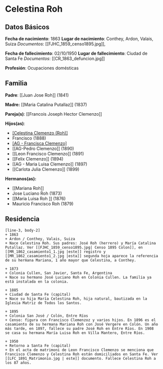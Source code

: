 # Celestina Roh
## Datos Básicos

**Fecha de nacimiento**: 1863
**Lugar de nacimiento**: Conthey, Ardon, Valais, Suiza
*Documentos*: [[FJHC_1859_censo1895.jpg]],

**Fecha de fallecimiento**:  02/10/1950
**Lugar de fallecimiento**: Ciudad de Santa Fe
*Documentos*: [[CR_1863_defuncion.jpg]]

 **Profesión**: Ocupaciones domésticas


## Familia

**Padre**: [[Juan Jose Roh]] (1841) 

**Madre:** [[Maria Catalina Putallaz]] (1837)

**Pareja(s)**: [[Francois Joseph Hector Clemenzo]]


**Hijos(as)**:
- [[Celestina Clemenzo (Roh)]](1887)
- Francisco (1888) 
- [[AG - Francisca Clemenzo]](1889)
- [[AG-Pedro Clemenzo]] (1890)
- [[Leon Francisco Clemenzo]] (1891)
- [[Felix Clemenzo]] (1894)
- [[AG - Maria Luisa Clemenzo]] (1897)
- [[Carlota Julia Clemenzo]] (1899)

 **Hermanos(as):**
 - [[Mariana Roh]]
 - Jose Luciano Roh (1873)
 - [[Maria Luisa Roh ]] (1876)
 - Mauricio Francisco Roh (1879)
 


## Residencia
```timeline
[line-3, body-2]
+ 1863
+ Ardon / Conthey, Valais, Suiza
+ Nace Celestina Roh. Sus padres: José Roh (herrero) y María Catalina Putallaz. Ver [[FJHC_1859_censo1895.jpg| Censo 1895 Colon]], en [[MR_1862_casamiento1_1.jpg |este]] registro y [[MR_1862_casamiento1_2.jpg |esta]] segunda hoja aparece la referencia de su hermana Mariana, 1 año mayor que Celestina, a Conthey.

+ 1873 
+ Colonia Cullen, San Javier, Santa Fe, Argentina
+ Nace su hermano José Luciano Roh en Colonia Cullen. La familia ya está instalada en la colonia.
  
+ 1885
+ Ciudad de Santa Fe (capital)
+ Nace su hija María Celestina Roh, hija natural, bautizada en la Iglesia Matriz de Todos los Santos.
  
+ 1895
+ Colonia San José / Colón, Entre Ríos
+ Censo: figura con Francisco Clemenzoz y varios hijos. En 1896 es el casamiento de su hermana Mariana Roh con José Vergere en Colón. Un año más tarde, en 1897, fallece su padre José Roh en Entre Ríos. En 1908 se casa su hermana María Luisa Roh en Villa Mantero, Entre Ríos.
  
+ 1950
+ Retorno a Santa Fe (capital)
+ En el acta de matrimoni de Leon Francisco Clemenzo se menciona que Francisco Clemenzo y Celestina Roh están domiciliados en Santa Fe. Ver [[LFC_1891_Matrimonio.jpg | este]] documento. Fallece Celestina Roh a los 87 años.
    
```

